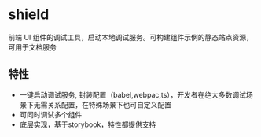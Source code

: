 
# shield

前端 UI 组件的调试工具，启动本地调试服务。可构建组件示例的静态站点资源，可用于文档服务

## 特性
* 一键启动调试服务, 封装配置（babel,webpac,ts），开发者在绝大多数调试场景下无需关系配置，在特殊场景下也可自定义配置
* 可同时调试多个组件
* 底层实现，基于storybook，特性都提供支持
